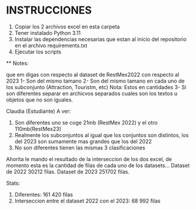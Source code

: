 # INSTRUCCIONES
1. Copiar los 2 archivos excel en esta carpeta
2. Tener instalado Python 3.11
3. Instalar las dependencias necesarias que estan al inicio del repositorio en el archivo requirements.txt
4. Ejecutar los scripts

** Notes:

que em digas con respecto al dataset de RestMex2022 con respecto al 2023 
1- Son del mismo tamano
2- Son del mismo tamano en cada uno de los subconjunto (Attraction, Touristm, etc)
  Nota: Estos en cantidades
3- Si son diferentes separar en archicvos separados cuales son los textos u objetos que no son iguales.

Claudia (Estudiante)
A ver:
1. Son diferentes uno se coge 21mb (RestMex 2022) y el otro 110mb(RestMex23)
2. Realmente los subconjuntos al igual que los conjuntos son distintos, los del 2023 son sumamente mas grandes que los del 2022
3. No son diferentes tienen las mismas 3 clasificaciones

Ahorita le mando el resultado de la interseccion de los dos excel, de momento esta es la cantidad de filas de cada uno de los datasets...
Dataset de 2022 30212 filas.
Dataset de 2023 251702 filas.


Stats:
1. Diferentes: 161 420 filas
2. Interseccion entre el dataset 2022 con el 2023: 68 992 filas
